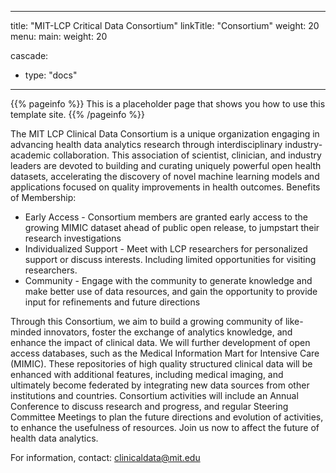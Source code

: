 
---
title: "MIT-LCP Critical Data Consortium"
linkTitle: "Consortium"
weight: 20
menu:
  main:
    weight: 20

cascade:
- type: "docs"
---

{{% pageinfo %}}
This is a placeholder page that shows you how to use this template site.
{{% /pageinfo %}}

The MIT LCP Clinical Data Consortium is a unique organization engaging in advancing health data analytics research through interdisciplinary industry-academic collaboration. This association of scientist, clinician, and industry leaders are devoted to building and curating uniquely powerful open health datasets, accelerating the discovery of novel machine learning models and applications focused on quality improvements in health outcomes.
Benefits of Membership:

- Early Access - Consortium members are granted early access to the growing MIMIC dataset ahead of public open release, to jumpstart their research investigations
- Individualized Support - Meet with LCP researchers for personalized support or discuss interests. Including limited opportunities for visiting researchers.
- Community - Engage with the community to generate knowledge and make better use of data resources, and gain the opportunity to provide input for refinements and future directions

Through this Consortium, we aim to build a growing community of like-minded innovators, foster the exchange of analytics knowledge, and enhance the impact of clinical data. We will further development of open access databases, such as the Medical Information Mart for Intensive Care (MIMIC). These repositories of high quality structured clinical data will be enhanced with additional features, including medical imaging, and ultimately become federated by integrating new data sources from other institutions and countries. Consortium activities will include an Annual Conference to discuss research and progress, and regular Steering Committee Meetings to plan the future directions and evolution of activities, to enhance the usefulness of resources. Join us now to affect the future of health data analytics.

For information, contact: clinicaldata@mit.edu
